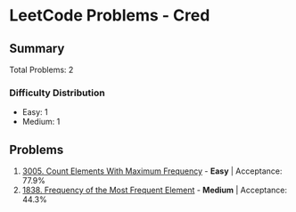 # LeetCode Problems - Cred

## Summary
Total Problems: 2

### Difficulty Distribution

- Easy: 1
- Medium: 1

## Problems

1. [3005. Count Elements With Maximum Frequency](https://leetcode.com/problems/count-elements-with-maximum-frequency/) - **Easy** | Acceptance: 77.9%
2. [1838. Frequency of the Most Frequent Element](https://leetcode.com/problems/frequency-of-the-most-frequent-element/) - **Medium** | Acceptance: 44.3%